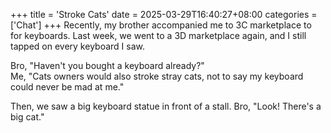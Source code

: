 +++
title = 'Stroke Cats'
date = 2025-03-29T16:40:27+08:00
categories = ['Chat']
+++
Recently, my brother accompanied me to 3C marketplace to for keyboards. Last week, we went to a 3D marketplace again, and I still tapped on every keyboard I saw.

Bro, "Haven't you bought a keyboard already?"<br>
Me, "Cats owners would also stroke stray cats, not to say my keyboard could never be mad at me."

Then, we saw a big keyboard statue in front of a stall.
Bro, "Look! There's a big cat."
